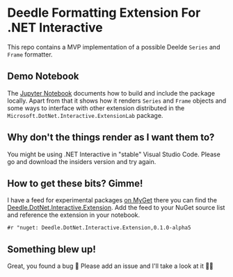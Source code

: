 # Deedle Formatting Extension For .NET Interactive

This repo contains a MVP implementation of a possible Deelde `Series` and `Frame` formatter.

## Demo Notebook

The [Jupyter Notebook](DeedleFormatterTest.ipynb) documents how to build and include the package locally.
Apart from that it shows how it renders `Series` and `Frame` objects and some ways to interface with
other extension distributed in the `Microsoft.DotNet.Interactive.ExtensionLab` package.

## Why don't the things render as I want them to?

You might be using .NET Interactive in "stable" Visual Studio Code. Please go and download the insiders version
and try again.

## How to get these bits? Gimme!

I have a feed for experimental packages [on MyGet](https://www.myget.org/feed/Packages/gregs-experimental-packages) there you can find the
[Deedle.DotNet.Interactive.Extension](https://www.myget.org/feed/gregs-experimental-packages/package/nuget/Deedle.DotNet.Interactive.Extension). Add the feed to your NuGet source list and reference the extension in your notebook.

```
#r "nuget: Deedle.DotNet.Interactive.Extension,0.1.0-alpha5
```

## Something blew up!

Great, you found a bug 🐛 Please add an issue and I'll take a look at it 🙇‍♂️

